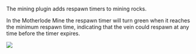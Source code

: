 The mining plugin adds respawn timers to mining rocks.

In the Motherlode Mine the respawn timer will turn green when it reaches the minimum respawn time, indicating that the vein could respawn at any time before the timer expires.

![](https://user-images.githubusercontent.com/24503018/57621766-32cded00-7584-11e9-979c-1ae3a670d3ff.gif)